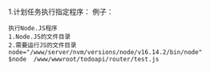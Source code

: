 1.计划任务执行指定程序：
例子：

```
执行Node.JS程序
1.Node.JS的文件目录
2.需要运行JS的文件目录
node="/www/server/nvm/versions/node/v16.14.2/bin/node"
$node  /www/wwwroot/todoapi/router/test.js
```

